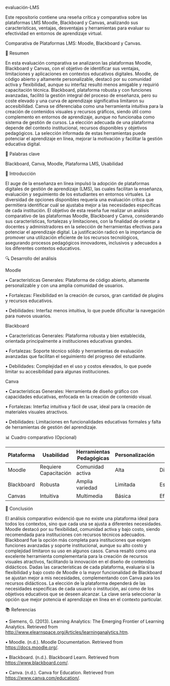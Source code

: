 evaluación-LMS

Este repositorio contiene una reseña crítica y comparativa sobre las plataformas LMS Moodle, Blackboard y Canvas, analizando sus características, ventajas, desventajas y herramientas para evaluar su efectividad en entornos de aprendizaje virtual.

Comparativa de Plataformas LMS: Moodle, Blackboard y Canvas.

📝 Resumen

En esta evaluación comparativa se analizaron las plataformas Moodle, Blackboard y Canvas, con el objetivo de identificar sus ventajas, limitaciones y aplicaciones en contextos educativos digitales. Moodle, de código abierto y altamente personalizable, destacó por su comunidad activa y flexibilidad, aunque su interfaz resultó menos amigable y requirió capacitación técnica. Blackboard, plataforma robusta y con funciones avanzadas, facilitó la gestión integral del proceso de enseñanza, pero su coste elevado y una curva de aprendizaje significativa limitaron su accesibilidad. Canva se diferenciaba como una herramienta intuitiva para la creación de contenidos visuales y recursos gráficos, siendo útil como complemento en entornos de aprendizaje, aunque no funcionaba como sistema de gestión de cursos. La elección adecuada de una plataforma depende del contexto institucional, recursos disponibles y objetivos pedagógicos. La selección informada de estas herramientas puede potenciar el aprendizaje en línea, mejorar la motivación y facilitar la gestión educativa digital.

🔑 Palabras clave

Blackboard, Canva, Moodle, Plataforma LMS, Usabilidad

🎯 Introducción

El auge de la enseñanza en línea impulsó la adopción de plataformas digitales de gestión de aprendizaje (LMS), las cuales facilitan la enseñanza, evaluación y seguimiento de los estudiantes en entornos virtuales. La diversidad de opciones disponibles requería una evaluación crítica que permitiera identificar cuál se ajustaba mejor a las necesidades específicas de cada institución. El objetivo de esta reseña fue realizar un análisis comparativo de las plataformas Moodle, Blackboard y Canva, considerando sus características, fortalezas y limitaciones, con la finalidad de orientar a docentes y administradores en la selección de herramientas efectivas para potenciar el aprendizaje digital. La justificación radicó en la importancia de promover una utilización eficiente de los recursos tecnológicos, asegurando procesos pedagógicos innovadores, inclusivos y adecuados a los diferentes contextos educativos.

🔍 Desarrollo del análisis

Moodle

•	Características Generales: Plataforma de código abierto, altamente personalizable y con una amplia comunidad de usuarios.

•	Fortalezas: Flexibilidad en la creación de cursos, gran cantidad de plugins y recursos educativos.

•	Debilidades: Interfaz menos intuitiva, lo que puede dificultar la navegación para nuevos usuarios.

Blackboard

•	Características Generales: Plataforma robusta y bien establecida, orientada principalmente a instituciones educativas grandes.

•	Fortalezas: Soporte técnico sólido y herramientas de evaluación avanzadas que facilitan el seguimiento del progreso del estudiante.

•	Debilidades: Complejidad en el uso y costos elevados, lo que puede limitar su accesibilidad para algunas instituciones.

Canva

•	Características Generales: Herramienta de diseño gráfico con capacidades educativas, enfocada en la creación de contenido visual.

•	Fortalezas: Interfaz intuitiva y fácil de usar, ideal para la creación de materiales visuales atractivos.

•	Debilidades: Limitaciones en funcionalidades educativas formales y falta de herramientas de gestión del aprendizaje.


📊 Cuadro comparativo (Opcional)

| Plataforma | Usabilidad            | Herramientas Pedagógicas | Personalización  | Soporte     | Experiencia   |
|------------|-----------------------|--------------------------|------------------|-------------|---------------|
| Moodle     | Requiere Capacitación | Comunidad activa         |   Alta           | Disponible  | Moderada      |
| Blackboard | Robusta               | Amplia variedad          |   Limitada       |Especializado| Exigente      |
| Canvas     | Intuitiva             | Multimedia               |   Básica         | Eficiente   | Fluida        |

🧠 Conclusión

El análisis comparativo evidenció que no existe una plataforma ideal para todos los contextos, sino que cada una se ajusta a diferentes necesidades. Moodle destacó por su flexibilidad, comunidad activa y bajo costo, siendo recomendada para instituciones con recursos técnicos adecuados. Blackboard fue la opción más completa para instituciones que exigen funciones avanzadas y soporte institucional, aunque su alto costo y complejidad limitaron su uso en algunos casos. Canva resaltó como una excelente herramienta complementaria para la creación de recursos visuales atractivos, facilitando la innovación en el diseño de contenidos didácticos.
Dadas las características de cada plataforma, evaluaría si la flexibilidad y bajo costo de Moodle o la mayor funcionalidad de Blackboard se ajustan mejor a mis necesidades, complementando con Canva para los recursos didácticos. La elección de la plataforma dependerá de las necesidades específicas de cada usuario o institución, así como de los objetivos educativos que se deseen alcanzar. La clave sería seleccionar la opción que mejor potencia el aprendizaje en línea en el contexto particular.

📚 Referencias

•	Siemens, G. (2013). Learning Analytics: The Emerging Frontier of Learning Analytics. Retrieved from http://www.elearnspace.org/Articles/learninganalytics.htm.

•	Moodle. (n.d.). Moodle Documentation. Retrieved from https://docs.moodle.org/.

•	Blackboard. (n.d.). Blackboard Learn. Retrieved from https://www.blackboard.com/.

•	Canva. (n.d.). Canva for Education. Retrieved from https://www.canva.com/education/.

